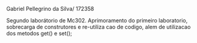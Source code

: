 Gabriel Pellegrino da Silva/ 172358

Segundo laborátorio de Mc302. 
Aprimoramento do primeiro laboratorio, sobrecarga de construtores e re-utiliza
cao de codigo, alem de utilizacao dos metodos get() e set();
